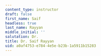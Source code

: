```yaml
---
content_type: instructor
draft: false
first_name: Saif
headless: true
last_name: Rayyan
middle_initial: ''
salutation: Dr.
title: Dr. Saif Rayyan
uid: a0af4753-e784-4e5e-b23b-1a5911b15283
---
```

